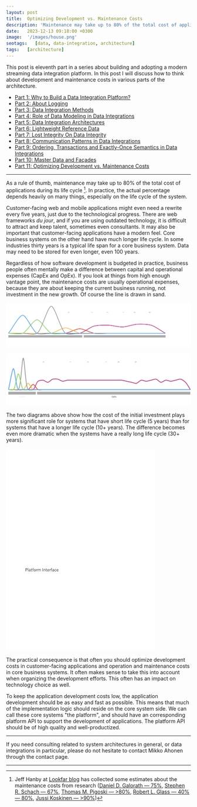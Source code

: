 ```yaml
---
layout: post
title:  Optimizing Development vs. Maintenance Costs
description: 'Maintenance may take up to 80% of the total cost of applications during its life cycle. In practice, the actual percentage depends heavily on many things, especially on the life cycle of the system. It may be useful to optimize the development costs for some systems, and maintenance for others.'
date:   2023-12-13 09:18:00 +0300
image:  '/images/house.png'
seotags:   [data, data-integration, architecture]
tags:   [architecture]
---
```

This post is eleventh part in a series about building and adopting a modern
streaming data integration platform. In this post I will discuss how to think about
development and maintenance costs in various parts of the architecture.

<!-- dip links start -->
* [Part 1: Why to Build a Data Integration Platform?](https://jauzo.com/2023/08/11/why-dip/)
* [Part 2: About Logging](https://jauzo.com/2023/08/25/logging/)
* [Part 3: Data Integration Methods](https://jauzo.com/2023/08/28/data-integration-methods/)
* [Part 4: Role of Data Modeling in Data Integrations](https://jauzo.com/2023/08/29/data-modeling/)
* [Part 5: Data Integration Architectures](https://jauzo.com/2023/09/08/data-integration-architectures/)
* [Part 6: Lightweight Reference Data](https://jauzo.com/2023/09/09/lightweight-reference-data/)
* [Part 7: Lost Integrity On Data Integrity](https://jauzo.com/2023/09/10/data-integrity/)
* [Part 8: Communication Patterns in Data Integrations](https://jauzo.com/2023/09/11/data-integration-communication-patterns/)
* [Part 9: Ordering, Transactions and Exactly-Once Semantics in Data Integrations](https://jauzo.com/2023/12/12/data-integration-ordering-etc/)
* [Part 10: Master Data and Façades](https://jauzo.com/2023/12/13/master-data-and-facades/)
* [Part 11: Optimizing Development vs. Maintenance Costs](https://jauzo.com/2023/12/13/capex-opex/)
<!-- dip links end -->

***

As a rule of thumb, maintenance may take up to 80% of the total cost of
applications during its life cycle [^1]. In practice, the actual percentage
depends heavily on many things, especially on the life cycle of the system.

Customer-facing web and mobile applications might even need a rewrite every five
years, just due to the technological progress. There are web frameworks *du
jour*, and if you are using outdated technology, it is difficult to attract and keep
talent, sometimes even consultants. It may also be important that customer-facing applications
have a modern feel. Core business systems on the other hand have much
longer life cycle. In some industries thirty years is a typical life span for
a core business system. Data may need to be stored for even longer, even 100 years.

Regardless of how software development is budgeted in practice, business people
often mentally make a difference between capital and operational expenses
(CapEx and OpEx). If you look at things from high enough vantage point, the
maintenance costs are usually operational expenses, because they are about
keeping the current business running, not investment in the new growth. Of course
the line is drawn in sand.

![System with short life cycle](/images/capex-opex-short.png)

![System with longer life cycle](/images/capex-opex-long.png)

The two diagrams above show how the cost of the initial investment plays more
significant role for systems that have short life cycle (5 years) than for
systems that have a longer life cycle (10+ years). The difference becomes even
more dramatic when the systems have a really long life cycle (30+ years).

![Optimizing CapEx and OpEx](/images/optimize-capex-opex.png)

The practical consequence is that often you should optimize development costs in
customer-facing applications and operation and maintenance costs in core
business systems. It often makes sense to take this into account when
organizing the development efforts. This often has an impact on technology
choice as well.

To keep the application development costs low, the application development
should be as easy and fast as possible. This means that much of the
implementation logic should reside on the core system side. We can call these
core systems "the platform", and should have an corresponding platform API 
to support the development of applications. The platform API should be of 
high quality and well-productized.

***

If you need consulting related to system architectures in general, or data integrations in
particular, please do not hesitate to contact Mikko Ahonen through the contact page.

***

[^1]: Jeff Hanby at [Lookfar blog](http://blog.lookfar.com/blog/2016/10/21/software-maintenance-understanding-and-estimating-costs/) has collected some estimates about the maintenance costs from research ([Daniel D. Galorath — 75%](http://nyspin.org/Dan%20Galorath%20-%20Development%20is%20only%20Job%201.pdf), [Stephen R. Schach — 67%](http://courses.cs.vt.edu/csonline/SE/Lessons/LifeCycle/Lesson.html#refs), [Thomas M. Pigoski — &gt;80%](https://en.wikipedia.org/wiki/Software_maintenance#cite_note-2), [Robert L. Glass — 40% — 80%](https://pdfs.semanticscholar.org/7eee/629b22cd3db63296cac13a0c37cb0a7235f6.pdf), [Jussi Koskinen — &gt;90%](https://wiki.uef.fi/download/attachments/38669960/SMCOSTS.pdf?version=2&modificationDate=1430404596000&api=v2))

